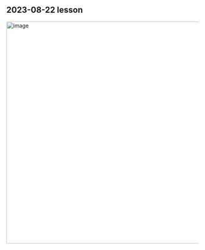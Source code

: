 ## 2023-08-22 lesson

<img width="581" alt="image" src="https://github.com/Blargian/ruski-b1/assets/41984034/c2878fa6-96bc-43f1-8099-a754d7d986ce">
